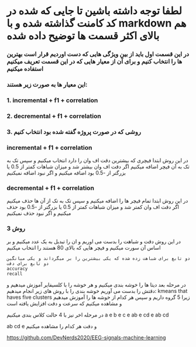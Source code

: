 # لطفا توجه داشته باشین تا جایی که شده در کد کامنت گذاشته شده و با markdown هم بالای اکثر قسمت ها توضیح داده شده 

### در این قسمت اول باید از بین ویژگی هایی که دست اوردیم قرار است بهترین ها را انتخاب کنیم و برای آن از معیار هایی که در این قسمت تعریف میکنیم استفاده میکنیم
### این معیار ها به صورت زیر هستند:
### 1. incremental + f1 + correlation
### 2. decremental + f1 + correlation
### 3. روشی که در صورت پروژه گفته شده بود انتخاب کنیم

### incremental + f1 + correlation
<p>
در این روش ابتدا فیچری که بیشترین دقت اف وان را دارد انتخاب میکنیم و سپس تک به تک به آن فیچر
اضافه میکنیم اگر دقت اف وان بیشتر شد و میزان شباهات کمتر از 0.5 یا بزرگتر از -0.5 بود اضافه میکنیم و اگر نبود اضافه نمیکنیم
</p>

### decremental + f1 + correlation
<p>
در این روش ابتدا تمام فیچر ها را اضافه میکنیم و سپس تک به تک از آن ها حذف میکنیم اگر دقت اف وان کمتر شد و میزان شباهات کمتر از 0.5 یا بزرگتر از -0.5 بود حذف میکنیم و اگر نبود حذف نمیکنیم
</p>

### روش 3
<p>
    در این روش دقت و شباهت را بدست می اوریم و ان را تبدیل به یک عدد میکنیم و بر اساس آن سورت میکنیم و فیچر هایی که بالای 80 هستند را انتخاب میکنیم 

    دو تابع برای شباهت زده شده که یکی بیشترین را بر میگرداند و یکی میانگین 
    دو تابع برای دقت 
    accuracy
    recall
</p>


در مرحله بعد دیتا ها را خوشه بندی میکنیم و هر خوشه را با کلسیفایر آموزش میدهیم و دقتش را بدست می آوریم خوشه بندی را با روش های زیر انجام میدهیم:
kmeans that haves five clusters
زیرا 5 گروه داریم و سپس هر کدام از خوشه ها را آموزش میدهیم و مشاهده میکنیم که سرعت و دقت افزایش یافته است 

در مرحله اخر نیز با 4 حالت کلاس بندی میکنیم 
a e
b e
c e
ab e
cd e
ab cd

ab cd e
و دقت هر کدام را مشاهده میکنیم



https://github.com/DevNerds2020/EEG-signals-machine-learning